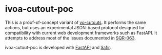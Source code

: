 # ivoa-cutout-poc

This is a proof-of-concept variant of [vo-cutouts](https://github.com/lsst-sqre/vo-cutouts).
It performs the same actions, but uses an experimental JSON-based protocol designed for compatibility with current web development frameworks such as FastAPI.
It attempts to address most of the issues documented in [SQR-063](https://sqr-063.lsst.io/).

ivoa-cutout-poc is developed with [FastAPI](https://fastapi.tiangolo.com) and [Safir](https://safir.lsst.io).
